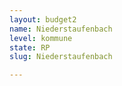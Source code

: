 ```yaml
---
layout: budget2
name: Niederstaufenbach
level: kommune
state: RP
slug: Niederstaufenbach

---
```



